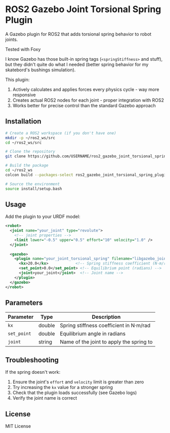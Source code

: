 # ROS2 Gazebo Joint Torsional Spring Plugin

A Gazebo plugin for ROS2 that adds torsional spring behavior to robot joints.

Tested with Foxy

I know Gazebo has those built-in spring tags (`<springStiffness>` and stuff), but they didn't quite do what I needed (better spring behavior for my skatebord's bushings simulation).

This plugin:

1. Actively calculates and applies forces every physics cycle - way more responsive
2. Creates actual ROS2 nodes for each joint - proper integration with ROS2
3. Works better for precise control than the standard Gazebo approach


## Installation

```bash
# Create a ROS2 workspace (if you don't have one)
mkdir -p ~/ros2_ws/src
cd ~/ros2_ws/src

# Clone the repository
git clone https://github.com/USERNAME/ros2_gazebo_joint_torsional_spring_plugin.git

# Build the package
cd ~/ros2_ws
colcon build --packages-select ros2_gazebo_joint_torsional_spring_plugin

# Source the environment
source install/setup.bash
```

## Usage

Add the plugin to your URDF model:

```xml
<robot>
  <joint name="your_joint" type="revolute">
    <!-- joint properties -->
    <limit lower="-0.5" upper="0.5" effort="10" velocity="1.0" />
  </joint>
    
  <gazebo>
    <plugin name="your_joint_torsional_spring" filename="libgazebo_joint_torsional_spring.so">
      <kx>20.0</kx>            <!-- Spring stiffness coefficient (N·m/rad) -->
      <set_point>0.0</set_point> <!-- Equilibrium point (radians) -->
      <joint>your_joint</joint>  <!-- Joint name -->
    </plugin>
  </gazebo>
</robot>
```

## Parameters

| Parameter | Type | Description |
|-----------|------|-------------|
| `kx` | double | Spring stiffness coefficient in N·m/rad |
| `set_point` | double | Equilibrium angle in radians |
| `joint` | string | Name of the joint to apply the spring to |

## Troubleshooting

If the spring doesn't work:

1. Ensure the joint's `effort` and `velocity` limit is greater than zero
2. Try increasing the `kx` value for a stronger spring
3. Check that the plugin loads successfully (see Gazebo logs)
4. Verify the joint name is correct

## License

MIT License

